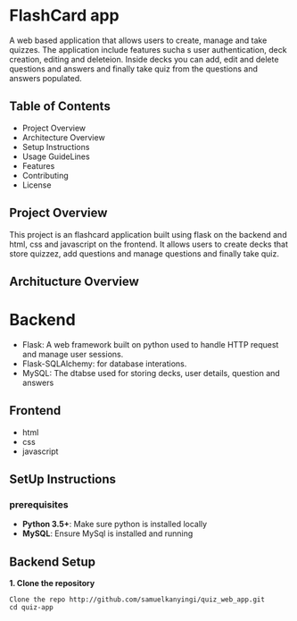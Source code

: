 # FlashCard app

A web based application that allows users to create, manage and take quizzes. The application include features sucha s user authentication, deck creation, editing and deleteion. Inside decks you can add, edit and delete questions and answers and finally take quiz from the questions and answers populated.

## Table of Contents

* Project Overview 
* Architecture Overview
* Setup Instructions
* Usage GuideLines
* Features
* Contributing
* License

## Project Overview 
This project is an flashcard application built using flask on the backend and html, css and javascript on the frontend. It allows users to create decks that store quizzez, add questions and manage questions and finally take quiz.

## Architucture Overview
# Backend
* Flask: A web framework built on python used to handle HTTP request and manage user sessions.
* Flask-SQLAlchemy: for database interations.
* MySQL: The dtabse used for storing decks, user details, question and answers

## Frontend
* html
* css
* javascript

## SetUp Instructions
### prerequisites
* **Python 3.5+**: Make sure python is installed locally
* **MySQL**: Ensure MySql is installed and running

## Backend Setup
**1. Clone the repository**
```
Clone the repo http://github.com/samuelkanyingi/quiz_web_app.git
cd quiz-app
```
